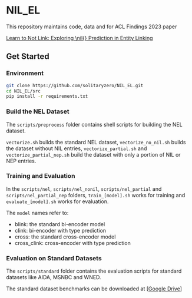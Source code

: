 # NIL_EL

This repository maintains code, data and for ACL Findings 2023 paper 

[Learn to Not Link: Exploring \nil{} Prediction in Entity Linking](https://arxiv.org/abs/2305.15725)

## Get Started

### Environment
```bash
git clone https://github.com/solitaryzero/NIL_EL.git
cd NIL_EL/src
pip install -r requirements.txt
```

### Build the NEL Dataset
The `scripts/preprocess` folder contains shell scripts for building the NEL dataset.

`vectorize.sh` builds the standard NEL dataset,
`vectorize_no_nil.sh` builds the dataset without NIL entries, 
`vectorize_partial.sh` and `vectorize_partial_nep.sh` build the dataset with only a portion of NIL or NEP entries.

### Training and Evaluation
In the `scripts/nel`, `scripts/nel_nonil`, `scripts/nel_partial` and `scripts/nel_partial_nep` folders, `train_[model].sh` works for training and `evaluate_[model].sh` works for evaluation.

The `model` names refer to:
- blink: the standard bi-encoder model
- clink: bi-encoder with type prediction
- cross: the standard cross-encoder model
- cross_clink: cross-encoder with type prediction

### Evaluation on Standard Datasets
The `scripts/standard` folder contains the evaluation scripts for standard datasets like AIDA, MSNBC and WNED.

The standard dataset benchmarks can be downloaded at [[Google Drive](https://drive.google.com/file/d/1JasibUxRGMbumKY4ZO7zLRz0yPhlOpfN/view?usp=sharing)]